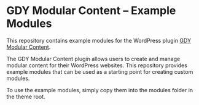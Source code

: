 # GDY Modular Content – Example Modules

This repository contains example modules for the WordPress plugin [GDY Modular Content](https://github.com/fouadvollmergut/gdy-modular-content).

The GDY Modular Content plugin allows users to create and manage modular content for their WordPress websites. This repository provides example modules that can be used as a starting point for creating custom modules.

To use the example modules, simply copy them into the modules folder in the theme root.


